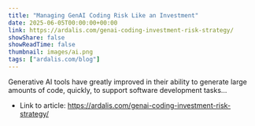 ```yaml
---
title: "Managing GenAI Coding Risk Like an Investment"
date: 2025-06-05T00:00:00+00:00
link: https://ardalis.com/genai-coding-investment-risk-strategy/
showShare: false
showReadTime: false
thumbnail: images/ai.png
tags: ["ardalis.com/blog"]
---
```

Generative AI tools have greatly improved in their ability to generate large amounts of code, quickly, to support software development tasks…

- Link to article: https://ardalis.com/genai-coding-investment-risk-strategy/